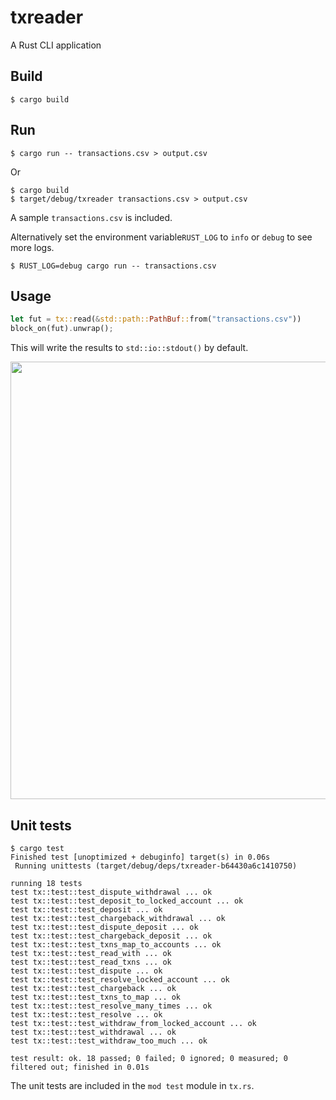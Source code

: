txreader
=====

A Rust CLI application

Build
-----

    $ cargo build

Run
-----

    $ cargo run -- transactions.csv > output.csv

Or 

    $ cargo build
    $ target/debug/txreader transactions.csv > output.csv

A sample `transactions.csv` is included.

Alternatively set the environment variable`RUST_LOG` to `info` or `debug` to see more logs.

    $ RUST_LOG=debug cargo run -- transactions.csv


Usage
-----

```rust
let fut = tx::read(&std::path::PathBuf::from("transactions.csv"))
block_on(fut).unwrap();
```
This will write the results to `std::io::stdout()` by default.

<img src="https://user-images.githubusercontent.com/1086619/128244658-08518d8c-bf59-403b-ac70-f874d884e8b4.jpg" width="700"/>

Unit tests
-----

    $ cargo test
    Finished test [unoptimized + debuginfo] target(s) in 0.06s
     Running unittests (target/debug/deps/txreader-b64430a6c1410750)

    running 18 tests
    test tx::test::test_dispute_withdrawal ... ok
    test tx::test::test_deposit_to_locked_account ... ok
    test tx::test::test_deposit ... ok
    test tx::test::test_chargeback_withdrawal ... ok
    test tx::test::test_dispute_deposit ... ok
    test tx::test::test_chargeback_deposit ... ok
    test tx::test::test_txns_map_to_accounts ... ok
    test tx::test::test_read_with ... ok
    test tx::test::test_read_txns ... ok
    test tx::test::test_dispute ... ok
    test tx::test::test_resolve_locked_account ... ok
    test tx::test::test_chargeback ... ok
    test tx::test::test_txns_to_map ... ok
    test tx::test::test_resolve_many_times ... ok
    test tx::test::test_resolve ... ok
    test tx::test::test_withdraw_from_locked_account ... ok
    test tx::test::test_withdrawal ... ok
    test tx::test::test_withdraw_too_much ... ok
    
    test result: ok. 18 passed; 0 failed; 0 ignored; 0 measured; 0 filtered out; finished in 0.01s

The unit tests are included in the `mod test` module in `tx.rs`.
